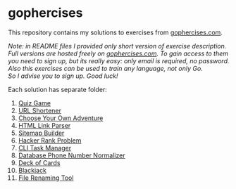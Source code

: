 # gophercises

This repository contains my solutions to exercises from [gophercises.com](https://gophercises.com/).

_Note: in README files I provided only short version of exercise description. Full versions are hosted
freely on [gophercises.com](https://gophercises.com/). To gain access to them you need to sign up,
but its really easy: only email is required, no password.  
Also this exercises can be used to train any language, not only Go.  
So I advise you to sign up. Good luck!_

Each solution has separate folder:
1. [Quiz Game](../../tree/master/01-quiz)
2. [URL Shortener](../../tree/master/02-urlshort)
3. [Choose Your Own Adventure](../../tree/master/03-cyoa)
4. [HTML Link Parser](../../tree/master/04-link)
5. [Sitemap Builder](../../tree/master/05-sitemap)
6. [Hacker Rank Problem](../../tree/master/06-hr)
7. [CLI Task Manager](../../tree/master/07-task)
8. [Database Phone Number Normalizer](../../tree/master/08-phone)
9. [Deck of Cards](../../tree/master/09-deck)
10. [Blackjack](../../tree/master/10-blackjack)
12. [File Renaming Tool](../../tree/master/12-renamer)

